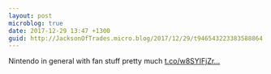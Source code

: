 ```yaml
---
layout: post
microblog: true
date: 2017-12-29 13:47 +1300
guid: http://JacksonOfTrades.micro.blog/2017/12/29/t946543223383588864.html
---
```

Nintendo in general with fan stuff pretty much [t.co/w8SYIFjZr...](https://t.co/w8SYIFjZr5)
